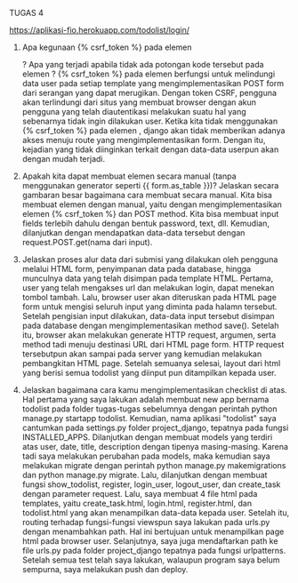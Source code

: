 TUGAS 4 

https://aplikasi-fio.herokuapp.com/todolist/login/ 

1.  Apa kegunaan {% csrf_token %} pada elemen <form>? Apa yang terjadi apabila tidak ada potongan kode tersebut pada elemen <form>?
{% csrf_token %} pada elemen <form> berfungsi untuk melindungi data user pada setiap template yang mengimplementasikan POST form dari serangan yang dapat merugikan. Dengan token CSRF, pengguna akan terlindungi dari situs yang membuat browser dengan akun pengguna yang telah diautentikasi melakukan suatu hal yang sebenarnya tidak ingin dilakukan user. Ketika kita tidak menggunakan {% csrf_token %} pada elemen <form>, django akan tidak memberikan adanya akses menuju route yang mengimplementasikan form. Dengan itu, kejadian yang tidak diinginkan terkait dengan data-data userpun akan dengan mudah terjadi.

2. Apakah kita dapat membuat elemen <form> secara manual (tanpa menggunakan generator seperti {{ form.as_table }})? Jelaskan secara gambaran besar bagaimana cara membuat <form> secara manual.
Kita bisa membuat elemen <form> dengan manual, yaitu dengan mengimplementasikan elemen {% csrf_token %} dan POST method. Kita bisa membuat input fields terlebih dahulu dengan bentuk password, text, dll. Kemudian, dilanjutkan dengan mendapatkan data-data tersebut dengan request.POST.get(nama dari input).

3. Jelaskan proses alur data dari submisi yang dilakukan oleh pengguna melalui HTML form, penyimpanan data pada database, hingga munculnya data yang telah disimpan pada template HTML.
Pertama, user yang telah mengakses url dan melakukan login, dapat menekan tombol tambah. Lalu, browser user akan diteruskan pada HTML page form untuk mengisi seluruh input yang diminta pada halamn tersebut. Setelah pengisian input dilakukan, data-data input tersebut disimpan pada database dengan mengimplementasikan method save(). Setelah itu, browser akan melakukan generate HTTP request, argumen, serta method tadi menuju destinasi URL dari HTML page form. HTTP request tersebutpun akan sampai pada server yang kemudian melakukan pembangkitan HTML page. Setelah semuanya selesai, layout dari html yang berisi semua todolist yang diinput pun ditampilkan kepada user.

4. Jelaskan bagaimana cara kamu mengimplementasikan checklist di atas.
Hal pertama yang saya lakukan adalah membuat new app bernama todolist pada folder tugas-tugas sebelumnya dengan perintah python manage.py startapp todolist. Kemudian, nama aplikasi "todolist" saya cantumkan pada settings.py folder project_django, tepatnya pada fungsi INSTALLED_APPS. Dilanjutkan dengan membuat models yang terdiri atas user, date, title, description dengan tipenya masing-masing. Karena tadi saya melakukan perubahan pada models, maka kemudian saya melakukan migrate dengan perintah python manage.py makemigrations dan python manage.py migrate. Lalu, dilanjutkan dengan membuat fungsi show_todolist, register, login_user, logout_user, dan create_task dengan parameter request. Lalu, saya membuat 4 file html pada templates, yaitu create_task.html, login.html, register.html, dan todolist.html yang akan menampilkan data-data kepada user. Setelah itu, routing terhadap fungsi-fungsi viewspun saya lakukan pada urls.py dengan menambahkan path. Hal ini bertujuan untuk menampilkan page html pada browser user. Selanjutnya, saya juga mendaftarkan path ke file urls.py pada folder project_django tepatnya pada fungsi urlpatterns. Setelah semua test telah saya lakukan, walaupun program saya belum sempurna, saya melakukan push dan deploy.